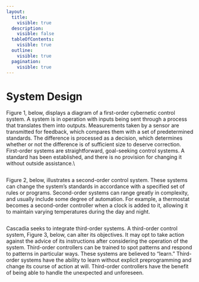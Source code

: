 ```yaml
---
layout:
  title:
    visible: true
  description:
    visible: false
  tableOfContents:
    visible: true
  outline:
    visible: true
  pagination:
    visible: true
---
```


# System Design

Figure 1, below, displays a diagram of a first-order cybernetic control system.  A system is in operation with inputs being sent through a process that translates them into outputs.  Measurements taken by a sensor are transmitted for feedback, which compares them with a set of predetermined standards.  The difference is processed as a decision, which determines whether or not the difference is of sufficient size to deserve correction.  First-order systems are straightforward, goal-seeking control systems.  A standard has been established, and there is no provision for changing it without outside assistance.\


<figure><img src="https://lh6.googleusercontent.com/andhbD_IvxUSm0r6r5-5_mOC5aG--lWTNDGNk0LGMAHCM4AANEL1okx3uncrtzjHFVZwj91clq4IPvI2zBfuOXD9l9ZmXooefzn3p7mkZrpw8PTAa3JCKBXcX9cVhUITQC26xkm2ZDUO_5iFw6JPteI" alt=""><figcaption></figcaption></figure>

Figure 2, below, illustrates a second-order control system. These systems can change the system’s standards in accordance with a specified set of rules or programs. Second-order systems can range greatly in complexity, and usually include some degree of automation. For example, a thermostat becomes a second-order controller when a clock is added to it, allowing it to maintain varying temperatures during the day and night.

<figure><img src="https://lh3.googleusercontent.com/j5D0eqPhG0nsJNCzrmJvOpbi6IGI_lEul89tlCxVbWU3WZVDPqsSwk3TlJFqjEZIHZxYoK_jWakftARbh8V6NSHpjGkBcJQ0NlLxFqaBL5X0AZN5h2d8UwRndk-8sFs6uRmLK-pOYKGNcLuDJ1ABBDQ" alt=""><figcaption></figcaption></figure>

Cascadia seeks to integrate third-order systems.  A third-order control system, Figure 3, below, can alter its objectives.  It may opt to take action against the advice of its instructions after considering the operation of the system.  Third-order controllers can be trained to spot patterns and respond to patterns in particular ways.  These systems are believed to “learn.”  Third-order systems have the ability to learn without explicit preprogramming and change its course of action at will.  Third-order controllers have the benefit of being able to handle the unexpected and unforeseen.

<figure><img src="https://lh4.googleusercontent.com/4WKxnQv7lqvaIa-DdhYTByvpVd1kXUreCacBbfNRv7xEMLJuPn9hWgR7fH1uZvQx0lhjGT79kvEtOtrGUIhFezNKAA_z-GJ8-ZJbl8v-GMwe5a1FoIrZ1iFquGEs-aI00vovIAk4ENlr5fzwCtHXbBc" alt=""><figcaption></figcaption></figure>
